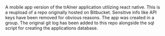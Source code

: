 A mobile app version of the trAIner application utilizing react native. This is a reupload of a repo originally hosted on Bitbucket. Sensitive info like API keys have been removed for obvious reasons. The app was created in a group. The original git log has been added to this repo alongside the sql script for creating the applications database.
